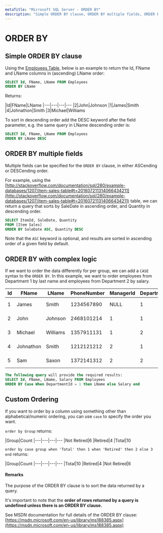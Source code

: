 ```yaml
---
metaTitle: "Microsoft SQL Server - ORDER BY"
description: "Simple ORDER BY clause, ORDER BY multiple fields, ORDER BY with complex logic, Custom Ordering"
---
```


# ORDER BY



## Simple ORDER BY clause


Using the [Employees Table](http://stackoverflow.com/documentation/sql/280/example-databases/1014/employees-table#t=201607211314066434211), below is an example to return the Id, FName and LName columns in (ascending) LName order:

```sql
SELECT Id, FName, LName FROM Employees
ORDER BY LName

```

Returns:

|Id|FName|LName
|---|---|---|---
|2|John|Johnson
|1|James|Smith
|4|Johnathon|Smith
|3|Michael|Williams

To sort in descending order add the DESC keyword after the field parameter, e.g. the same query in LName descending order is:

```sql
SELECT Id, FName, LName FROM Employees
ORDER BY LName DESC

```



## ORDER BY multiple fields


Multiple fields can be specified for the `ORDER BY` clause, in either ASCending or DESCending order.

For example, using the [http://stackoverflow.com/documentation/sql/280/example-databases/1207/item-sales-table#t=201607211314066434211](http://stackoverflow.com/documentation/sql/280/example-databases/1207/item-sales-table#t=201607211314066434211) table, we can return a query that sorts by SaleDate in ascending order, and Quantity in descending order.

```sql
SELECT ItemId, SaleDate, Quantity
FROM [Item Sales]
ORDER BY SaleDate ASC, Quantity DESC

```

Note that the `ASC` keyword is optional, and results are sorted in ascending order of a given field by default.



## ORDER BY with complex logic


If we want to order the data differently for per group, we can add a `CASE` syntax to the `ORDER BY`.
In this example, we want to order employees from Department 1 by last name and employees from Department 2 by salary.

|Id|FName|LName|PhoneNumber|ManagerId|DepartmentId|Salary|HireDate
|---|---|---|---|---|---|---|---
|1|James|Smith|1234567890|NULL|1|1000|01-01-2002
|2|John|Johnson|2468101214|1|1|400|23-03-2005
|3|Michael|Williams|1357911131|1|2|600|12-05-2009
|4|Johnathon|Smith|1212121212|2|1|500|24-07-2016
|5|Sam|Saxon|1372141312|2|2|400|25-03-2015

```sql
The following query will provide the required results:
SELECT Id, FName, LName, Salary FROM Employees
ORDER BY Case When DepartmentId = 1 then LName else Salary end

```



## Custom Ordering


If you want to order by a column using something other than alphabetical/numeric ordering, you can use `case` to specify the order you want.

`order by Group` returns:

|Group|Count
|---|---|---|---
|Not Retired|6
|Retired|4
|Total|10

`order by case group when 'Total' then 1 when 'Retired' then 2 else 3 end` returns:

|Group|Count
|---|---|---|---
|Total|10
|Retired|4
|Not Retired|6



#### Remarks


The purpose of the ORDER BY clause is to sort the data returned by a query.

It's important to note that the **order of rows returned by a query is undefined unless there is an ORDER BY clause.**

See MSDN documentation for full details of the ORDER BY clause: [https://msdn.microsoft.com/en-us/library/ms188385.aspx](https://msdn.microsoft.com/en-us/library/ms188385.aspx)

